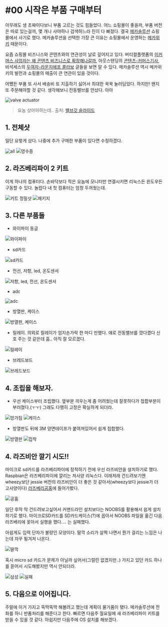 # #00 시작은 부품 구매부터

아무래도 생 초짜이다보니 부품 고르는 것도 힘들었다. 어느 쇼핑몰이 좋을까, 부품 버전은 따로 있는걸까, 몇 개나 사야하나 검색하느라 진이 다 빠졌다. 결국 [메카솔루션](www.mechasolution.com) 쇼핑몰에서 사기로 했다. 메카솔루션을 선택한 가장 큰 이유는 쇼핑몰에서 운영하는 [메카위키](mechasolutionwiki.com) 때문이다.

요즘 쇼핑몰 비즈니스와 콘텐츠와의 연관성이 날로 깊어지고 있다. 버티컬플랫폼의 [이커머스 사업자는 왜 콘텐츠 비즈니스로 확장해나갈까](http://verticalplatform.kr/archives/5605), 아웃스탠딩의 [콘텐츠-커머스기사](http://outstanding.kr/이제는-콘텐츠가-커머스-커머스가-콘텐츠인-시대), 비석세스의 [두여자-라운지에프 콜라보](http://besuccess.com/2015/11/deuxyeoza/) 글들을 보면 알 수 있다. 메카솔루션 역시 메카위키의 발전과 쇼핑몰의 매출이 큰 연관이 있을 것이다.

어쨌든 부품 또 사서 배송비 또 지출하기 싫어서 최대한 꾹꾹 눌러담았다. 하지만! 왠지 또 주문해야할 것 같다. 생각해보니 전동밸브를 안샀다. 아아

![valve actuator](http://qbinson.com/wp-content/uploads/2015/11/valve_actuator.jpg)
> 요놈 샀어야하는데.. 출처: [밸브갓 슬라이드](http://www.slideshare.net/KyuhoKim/20150122-valve-god)

## 1. 전체샷
일단 요렇게 샀다. 나중에 추가 구매한 부품이 있다면 수정하겠다.

![all](http://qbinson.com/wp-content/uploads/2015/11/raspberry_00_all_151120.jpg)
![영수증](http://qbinson.com/wp-content/uploads/2015/11/raspberry_01_buy_151120.jpg)

## 2. 라즈베리파이 2 키트
이게 하나의 컴퓨터다. 손바닥보다 작은 요놈에 모니터만 연결시키면 리눅스든 윈도우든 구동할 수 있다. 놀랍다 내 첫 컴퓨터는 엄청 두꺼웠는데.

![키트 정밀샷](http://qbinson.com/wp-content/uploads/2015/11/raspberry_03_kit_151120.jpg)
![패키지](http://qbinson.com/wp-content/uploads/2015/11/raspberry_05_kit2_151120.jpg)

## 3. 다른 부품들

- 와이파이 동글

![와이파이](http://qbinson.com/wp-content/uploads/2015/11/raspberry_04_wifi_dongle_151120.jpg)

- sd카드

![sd카드](http://qbinson.com/wp-content/uploads/2015/11/raspberry_06_sdcard_151120.jpg)

- 전선, 저항, led, 온도센서

![저항, led, 전선, 온도센서](http://qbinson.com/wp-content/uploads/2015/11/raspberry_08_etc_151120.jpg)

- adc

![adc](http://qbinson.com/wp-content/uploads/2015/11/raspberry_07_adc_151120.jpg)

- 방열판, 케이스

![방열판, 케이스](http://qbinson.com/wp-content/uploads/2015/11/raspberry_09_case_151120.jpg)

- 릴레이. 의외로 릴레이가 엄지손가락 한 마디 만했다. 얘로 전동밸브를 껐다켰다 신호 주는 것 같은데 흠.. 아직 잘 모르겠다.

![릴레이](http://qbinson.com/wp-content/uploads/2015/11/raspberry_10_relay_151120.jpg)

- 브레드보드

![브레드보드](http://qbinson.com/wp-content/uploads/2015/11/raspberry_11_breadboard_151120.jpg)

## 4. 조립을 해보자.

- 우선 케이스부터 조립했다. 옆부분 끼우는게 좀 어려웠는데 잘못하다가 접합부분이 부러졌다.(ㅜㅜ) 그래도 다행히 고정은 확실하게 되더라.

![망가짐](http://qbinson.com/wp-content/uploads/2015/11/raspberry_12_broken_151120.jpg)
![케이스](http://qbinson.com/wp-content/uploads/2015/11/raspberry_13_complete_151120.jpg)

- 방열판도 뒤에 3M 양면테이프가 붙여져있어서 쉽게 접합했다.

![방열판](http://qbinson.com/wp-content/uploads/2015/11/raspberry_14_radiator_151120.jpg)
![접착](http://qbinson.com/wp-content/uploads/2015/11/raspberry_15_set_radiator_151120.jpg)

## 4. 라즈비안 깔기 시도!!
마이크로 sd카드를 라즈베리파이에 장착하기 전에 우선 라즈비안을 설치하기로 했다. Raspbian은 라즈베리파이에 깔리는 저사양 리눅스다. 이래저래 건드려보기엔 wheezy보단 jessie 버전의 라즈비안이 더 좋은 것 같아서(wheezy보다 jessie가 더 고사양이다) [라즈베리공홈](https://www.raspberrypi.org/)에 들어가봤다.

![공홈](http://qbinson.com/wp-content/uploads/2015/11/raspberry_org_151120.jpg)

일단 후딱 막 건드려보고싶어서 커맨드라인 설치보다는 NOOBS를 활용해서 쉽게 설치하기로 했다. 마이크로SD카드를 SD카드케이스(?)에 꼽아서 NOOBS 파일을 옮긴 다음 라즈베리에 꽂아서 실행을 했다.... 는 실패했다.

아쉽게도 입력 단자가 불량인 모양이다. 딸깍 소리가 살짝 나면서 뭔가 걸리는 느낌은 나는데 자꾸 튕겨져 나온다.

![딸깍](http://qbinson.com/wp-content/uploads/2015/11/raspberry_16_sdfail_151120.jpg)

혹시 micro sd 카드가 문제가 아닐까 싶어서(그럴린 없겠지만..) 가지고 있던 카드 하나를 뜯어서 시도해봤지만 역시 안되더라.

![삼성](http://qbinson.com/wp-content/uploads/2015/11/raspberry_19_samsung_micro_sdcard_151120.jpg)
![실패](http://qbinson.com/wp-content/uploads/2015/11/raspberry_20_samsung_fail_151120.jpg)

## 5. 다음으로 이어집니다.

주말에 이거 가지고 뚝딱뚝딱 해볼려고 했는데 계획이 물거품이 됐다. 메카솔루션에 전화를 하니 반품처리를 해준다고 한다. 빠르면 다음주 월요일에 새 라즈베리파이 키트를 받을 수 있을 것 같다. 아쉽지만 다음주에 OS 설치를 해보겠다.
